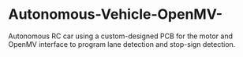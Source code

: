 # Autonomous-Vehicle-OpenMV-
Autonomous RC car using a custom-designed PCB for the motor and OpenMV interface to program lane detection and stop-sign detection.
